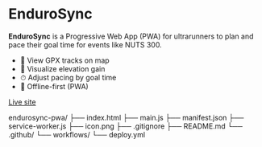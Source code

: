 # EnduroSync

**EnduroSync** is a Progressive Web App (PWA) for ultrarunners to plan and pace their goal time for events like NUTS 300.

- 📍 View GPX tracks on map
- 🗻 Visualize elevation gain
- ⏱ Adjust pacing by goal time
- 📱 Offline-first (PWA)

[Live site](https://trailpodder.github.io/endurosync-pwa/)

endurosync-pwa/
├── index.html
├── main.js
├── manifest.json
├── service-worker.js
├── icon.png
├── .gitignore
├── README.md
└── .github/
    └── workflows/
        └── deploy.yml

